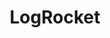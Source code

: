 ---
blog: https://blog.logrocket.com/
codehost: https://github.com/logrocket
facebook: https://facebook.com/logrocket
logohandle: logrocket
sort: logrocket
title: LogRocket
twitter: https://x.com/logrocket
website: https://logrocket.com/
---